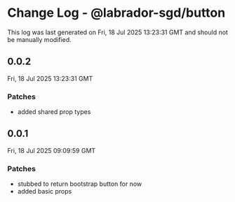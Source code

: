 # Change Log - @labrador-sgd/button

This log was last generated on Fri, 18 Jul 2025 13:23:31 GMT and should not be manually modified.

## 0.0.2
Fri, 18 Jul 2025 13:23:31 GMT

### Patches

- added shared prop types

## 0.0.1
Fri, 18 Jul 2025 09:09:59 GMT

### Patches

- stubbed to return bootstrap button for now
- added basic props

